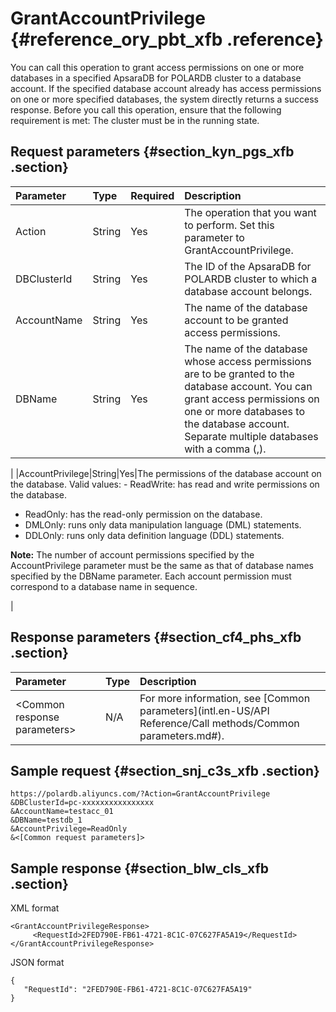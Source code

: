 # GrantAccountPrivilege {#reference_ory_pbt_xfb .reference}

You can call this operation to grant access permissions on one or more databases in a specified ApsaraDB for POLARDB cluster to a database account. If the specified database account already has access permissions on one or more specified databases, the system directly returns a success response. Before you call this operation, ensure that the following requirement is met: The cluster must be in the running state.

## Request parameters {#section_kyn_pgs_xfb .section}

|Parameter|Type|Required|Description|
|:--------|:---|:-------|:----------|
|Action|String|Yes|The operation that you want to perform. Set this parameter to GrantAccountPrivilege.|
|DBClusterId|String|Yes|The ID of the ApsaraDB for POLARDB cluster to which a database account belongs.|
|AccountName|String|Yes|The name of the database account to be granted access permissions.|
|DBName|String|Yes|The name of the database whose access permissions are to be granted to the database account. You can grant access permissions on one or more databases to the database account. Separate multiple databases with a comma \(,\).

 |
|AccountPrivilege|String|Yes|The permissions of the database account on the database. Valid values: -   ReadWrite: has read and write permissions on the database.
-   ReadOnly: has the read-only permission on the database.
-   DMLOnly: runs only data manipulation language \(DML\) statements.
-   DDLOnly: runs only data definition language \(DDL\) statements.

 **Note:** The number of account permissions specified by the AccountPrivilege parameter must be the same as that of database names specified by the DBName parameter. Each account permission must correspond to a database name in sequence.

 |

## Response parameters {#section_cf4_phs_xfb .section}

|Parameter|Type|Description|
|:--------|:---|:----------|
|<Common response parameters\>|N/A|For more information, see [Common parameters](intl.en-US/API Reference/Call methods/Common parameters.md#).|

## Sample request {#section_snj_c3s_xfb .section}

```
https://polardb.aliyuncs.com/?Action=GrantAccountPrivilege
&DBClusterId=pc-xxxxxxxxxxxxxxxx
&AccountName=testacc_01
&DBName=testdb_1
&AccountPrivilege=ReadOnly
&<[Common request parameters]>
```

## Sample response {#section_blw_cls_xfb .section}

XML format

```
<GrantAccountPrivilegeResponse>  
     <RequestId>2FED790E-FB61-4721-8C1C-07C627FA5A19</RequestId>
</GrantAccountPrivilegeResponse>
```

JSON format

```
{
   "RequestId": "2FED790E-FB61-4721-8C1C-07C627FA5A19"
}
```

